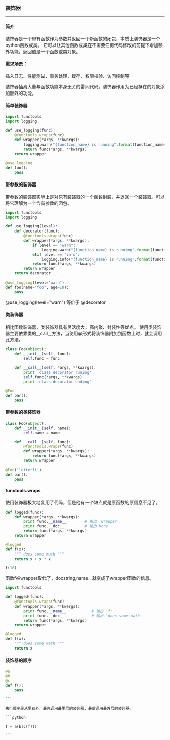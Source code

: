 ### 装饰器

---

#### 简介

装饰器是一个带有函数作为参数并返回一个新函数的闭包，本质上装饰器是一个python函数或类。
它可以让其他函数或类在不需要任何代码修改的前提下增加额外功能，返回值是一个函数或类对象。

#### 需求场景：
插入日志、性能测试、事务处理、缓存、权限校验、访问控制等

装饰器抽离大量与函数功能本身无关的雷同代码。装饰器作用为已经存在的对象添加额外的功能。

#### 简单装饰器

```python
import functools
import logging

def use_logging(func):
    @functools.wraps(func)
    def wrapper(*args, **kwargs):
        logging.warn("{function_name} is running".format(function_name=func.__name__))
        return func(*args, **kwargs)
    return wrapper

@use_logging
def foo():
    pass

```

#### 带参数的装饰器

带参数的装饰器实际上是对原有装饰器的一个函数封装，并返回一个装饰器。可以将它理解为一个含有参数的闭包。

```python
import functools
import logging

def use_logging(level):
    def decorator(func):
        @functools.wraps(func)
        def wrapper(*args, **kwargs):
            if level == "warn":
                logging.warn("{function_name} is running".format(function_name=func.__name__))
            elif level == "info":
                logging.info("{function_name} is running".format(function_name=func.__name__))
            return func(*args, **kwargs)
        return wrapper
    return decorator

@use_logging(level="warn")
def foo(name="foo", age=18):
    pass

```

@use_logging(level="warn")  等价于 @decorator

#### 类装饰器

相比函数装饰器，类装饰器具有灵活度大、高内聚、封装性等优点。
使用类装饰器主要依靠类的__call__方法，当使用@形式将装饰器附加到函数上时，就会调用此方法。

```python
class Foo(object):
    def __init__(self, func):
        self.func = func

    def __call__(self, *args, **kwargs):
        print 'class decorator runing'
        self.func(*args, **kwargs)
        print 'class decorator ending'

@Foo
def bar():
    pass

```

#### 带参数的类装饰器

```python
class Foo(object):
    def __init__(self, name):
        self.name = name

    def __call__(self, func):
        @functools.wraps(func)
        def wrapper(*args, **kwargs):
            return func(*args, **kwargs)
        return wrapper

@Foo('letterli')
def bar():
    pass

```

#### functools.wraps

使用装饰器极大地复用了代码，但是他有一个缺点就是原函数的原信息不见了。

```python
def logged(func):
    def wrapper(*args, **kwargs):
        print func.__name__        # 输出 'wrapper'
        print func.__doc__         # 输出 None
        return func(*args, **kwargs)
    return wrapper

@logged
def f(x):
    """ does some math """
    return x + x * x

f(10)

```

函数f被wrapper取代了，docstring,name__就变成了wrapper函数的信息。

```python
import functools

def logged(func):
    @functools.wraps(func)
    def wrapper(*args, **kwargs):
        print func.__name__           # 输出 'f'
        print func.__doc__            # 输出 'does some math'
        return func(*args, **kwargs)
    return wrapper

@logged
def f(x):
    """ does some math """
    return x

```

#### 装饰器的顺序

````python
@a
@b
@c
def f():
    pass

```

执行顺序是从里到外，最先调用最里层的装饰器，最后调用最外层的装饰器。

```python

f = a(b(c(f)))

```

